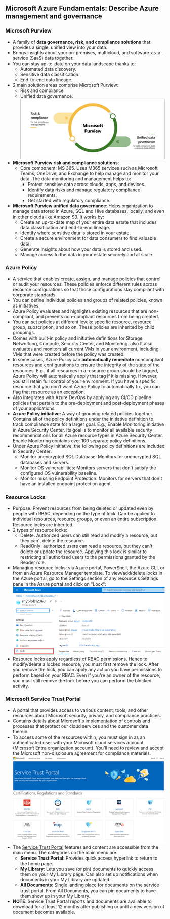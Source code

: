 ## Microsoft Azure Fundamentals: Describe Azure management and governance

### Microsoft Purview
* A family of **data governance, risk, and compliance solutions** that provides a single, unified view into your data. 
* Brings insights about your on-premises, multicloud, and software-as-a-service (SaaS) data together.
* You can stay up-to-date on your data landscape thanks to:
    * Automated data discovery.
    * Sensitive data classification.
    * End-to-end data lineage.
* 2 main solution areas comprise Microsoft Purview: 
    * Risk and compliance  
    * Unified data governance.
![alt text](https://github.com/viviensiu/Azure/blob/main/images/purview-solution-areas.png)
* **Microsoft Purview risk and compliance solutions**:
    * Core component: MS 365. Uses M365 services such as Microsoft Teams, OneDrive, and Exchange to help manage and monitor your data. The data monitoring and management helps to:
        * Protect sensitive data across clouds, apps, and devices.
        * Identify data risks and manage regulatory compliance requirements.
        * Get started with regulatory compliance.
* **Microsoft Purview unified data governance**: Helps organization to manage data stored in Azure, SQL and Hive databases, locally, and even in other clouds like Amazon S3. It works by:
    * Create an up-to-date map of your entire data estate that includes data classification and end-to-end lineage.
    * Identify where sensitive data is stored in your estate.
    * Create a secure environment for data consumers to find valuable data.
    * Generate insights about how your data is stored and used.
    * Manage access to the data in your estate securely and at scale.

### Azure Policy
* A service that enables create, assign, and manage policies that control or audit your resources. These policies enforce different rules across resource configurations so that those configurations stay compliant with corporate standards.
* You can define individual policies and groups of related policies, known as initiatives. 
* Azure Policy evaluates and highlights existing resources that are non-compliant, and prevents non-compliant resources from being created.
* You can set policies at different levels: specific resource, resource group, subscription, and so on. These policies are inherited by child groupings.
* Comes with built-in policy and initiative definitions for Storage, Networking, Compute, Security Center, and Monitoring. also It also evaluates and monitors all current VMs in your environment, including VMs that were created before the policy was created. 
* In some cases, Azure Policy can **automatically remediate** noncompliant resources and configurations to ensure the integrity of the state of the resources. E.g., if all resources in a resource group should be tagged, Azure Policy will automatically apply that tag if it is missing. However, you still retain full control of your environment. If you have a specific resource that you don’t want Azure Policy to automatically fix, you can flag that resource as an exception.
* Also integrates with Azure DevOps by applying any CI/CD pipeline policies that pertain to the pre-deployment and post-deployment phases of your applications.
* **Azure Policy initiative**: A way of grouping related policies together. Contains all of the policy definitions under the initiative definition to track compliance state for a larger goal. E.g., Enable Monitoring initiative in Azure Security Center. Its goal is to monitor all available security recommendations for all Azure resource types in Azure Security Center. Enable Monitoring contains over 100 separate policy definitions.
* Under Azure Policy initiative, the following policy definitions are included in Security Center:
    * Monitor unencrypted SQL Database: Monitors for unencrypted SQL databases and servers.
    * Monitor OS vulnerabilities: Monitors servers that don't satisfy the configured OS vulnerability baseline.
    * Monitor missing Endpoint Protection: Monitors for servers that don't have an installed endpoint protection agent.

### Resource Locks
* Purpose: Prevent resources from being deleted or updated even by people with RBAC, depending on the type of lock. Can be applied to individual resources, resource groups, or even an entire subscription. Resource locks are inherited.
* 2 types of resource locks:
    * Delete: Authorized users can still read and modify a resource, but they can't delete the resource.
    * ReadOnly: authorized users can read a resource, but they can't delete or update the resource. Applying this lock is similar to restricting all authorized users to the permissions granted by the Reader role.
* Managing resource locks: via Azure portal, PowerShell, the Azure CLI, or from an Azure Resource Manager template. To view/add/delete locks in the Azure portal, go to the Settings section of any resource's Settings pane in the Azure portal and click on "Lock":
![alt text](https://github.com/viviensiu/Azure/blob/main/images/resource-lock.png)
* Resource locks apply regardless of RBAC permissions. Hence to modify/delete a locked resource, you must first remove the lock. After you remove the lock, you can apply any action you have permissions to perform based on your RBAC. Even if you're an owner of the resource, you must still remove the lock before you can perform the blocked activity.

### Microsoft Service Trust Portal
* A portal that provides access to various content, tools, and other resources about Microsoft security, privacy, and compliance practices.
* Contains details about Microsoft's implementation of controls and processes that protect our cloud services and the customer data therein. 
* To access some of the resources within, you must sign in as an authenticated user with your Microsoft cloud services account (Microsoft Entra organization account). You'll need to review and accept the Microsoft non-disclosure agreement for compliance materials.
![alt text](https://github.com/viviensiu/Azure/blob/main/images/service-trust-portal.png)
* The [Service Trust Portal](https://servicetrust.microsoft.com/) features and content are accessible from the main menu. The categories on the main menu are:
    * **Service Trust Portal**: Provides quick access hyperlink to return to the home page.
    * **My Library**: Lets you save (or pin) documents to quickly access them on your My Library page. Can also set up notifications when documents in your My Library are updated.
    * **All Documents**: Single landing place for documents on the service trust portal. From All Documents, you can pin documents to have them show up in your My Library.
* **NOTE**: Service Trust Portal reports and documents are available to download for at least 12 months after publishing or until a new version of document becomes available.
